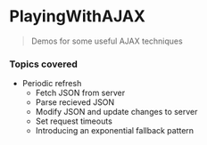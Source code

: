 # PlayingWithAJAX
> Demos for some useful AJAX techniques

### Topics covered

 - Periodic refresh
	 - Fetch JSON from server
	 - Parse recieved JSON
	 - Modify JSON and update changes to server
	 - Set request timeouts
   - Introducing an exponential fallback pattern
